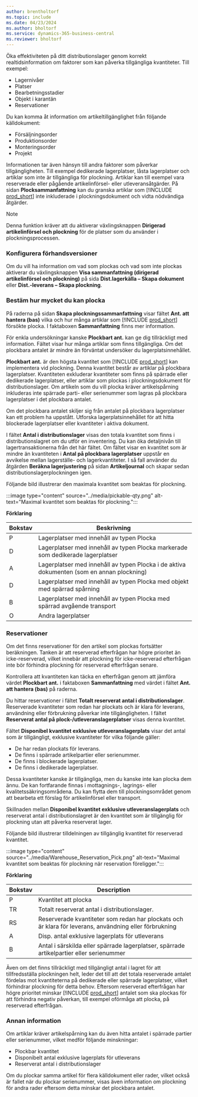 ```yaml
---
author: brentholtorf
ms.topic: include
ms.date: 04/23/2024
ms.author: bholtorf
ms.service: dynamics-365-business-central
ms.reviewer: bholtorf
---
```


Öka effektiviteten på ditt distributionslager genom korrekt realtidsinformation om faktorer som kan påverka tillgängliga kvantiteter. Till exempel: 

* Lagernivåer
* Platser
* Bearbetningsstadier
* Objekt i karantän
* Reservationer

Du kan komma åt information om artikeltillgänglighet från följande källdokument:

* Försäljningsorder
* Produktionsorder
* Monteringsorder
* Projekt

Informationen tar även hänsyn till andra faktorer som påverkar tillgängligheten. Till exempel dedikerade lagerplatser, låsta lagerplatser och artiklar som inte är tillgängliga för plockning. Artiklar kan till exempel vara reserverade eller pågående artikelinförsel- eller utleveransåtgärder. På sidan **Plocksammanfattning** kan du granska artiklar som [!INCLUDE [prod_short](prod_short.md)] inte inkluderade i plockningsdokument och vidta nödvändiga åtgärder.

> [!NOTE]
> Denna funktion kräver att du aktiverar växlingsknappen **Dirigerad artikelinförsel och plockning** för de platser som du använder i plockningsprocessen.

### Konfigurera förhandsversioner

Om du vill ha information om vad som plockas och vad som inte plockas aktiverar du växlingsknappen **Visa sammanfattning (dirigerad artikelinförsel och plockning)** på sida **Dist.lagerkälla – Skapa dokument** eller **Dist.-leverans – Skapa plockning**.

### Bestäm hur mycket du kan plocka

På raderna på sidan **Skapa plockningssammanfattning** visar fältet **Ant. att hantera (bas)** vilka och hur många artiklar som [!INCLUDE [prod_short](prod_short.md)] försökte plocka. I faktaboxen **Sammanfattning** finns mer information.

För enkla undersökningar kanske **Plockbart ant.** kan ge dig tillräckligt med information. Fältet visar hur många artiklar som finns tillgängliga. Om det plockbara antalet är mindre än förväntat undersöker du lagerplatsinnehållet.

**Plockbart ant.** är den högsta kvantitet som [!INCLUDE [prod_short](prod_short.md)] kan implementera vid plockning. Denna kvantitet består av artiklar på plockbara lagerplatser. Kvantiteten exkluderar kvantiteter som finns på spärrade eller dedikerade lagerplatser, eller artiklar som plockas i plockningsdokument för distributionslager. Om artikeln som du vill plocka kräver artikelspårning inkluderas inte spärrade parti- eller serienummer som lagras på plockbara lagerplatser i det plockbara antalet.

Om det plockbara antalet skiljer sig från antalet på plockbara lagerplatser kan ett problem ha uppstått. Utforska lagerplatsinnehållet för att hitta blockerade lagerplatser eller kvantiteter i aktiva dokument.

I fältet **Antal i distributionslager** visas den totala kvantitet som finns i distributionslagret om du utför en inventering. Du kan öka detaljnivån till lagertransaktionerna från det här fältet. Om fältet visar en kvantitet som är mindre än kvantiteten i **Antal på plockbara lagerplatser** uppstår en avvikelse mellan lagerställe- och lagerkvantiteter. I så fall använder du åtgärden **Beräkna lagerjustering** på sidan **Artikeljournal** och skapar sedan distributionslagerplockningen igen.

Följande bild illustrerar den maximala kvantitet som beaktas för plockning.

:::image type="content" source="../media/pickable-qty.png" alt-text="Maximal kvantitet som beaktas för plockning.":::

**Förklaring**

|Bokstav  |Beskrivning  |
|---------|---------|
|P     |Lagerplatser med innehåll av typen Plocka         |
|D     |Lagerplatser med innehåll av typen Plocka markerade som dedikerade lagerplatser        |
|A     |Lagerplatser med innehåll av typen Plocka i de aktiva dokumenten (som en annan plockning)       |
|D     |Lagerplatser med innehåll av typen Plocka med objekt med spärrad spårning         |
|B     |Lagerplatser med innehåll av typen Plocka med spärrad avgående transport         |
|O     |Andra lagerplatser         |

### Reservationer

Om det finns reservationer för den artikel som plockas fortsätter beräkningen. Tanken är att reserverad efterfrågan har högre prioritet än icke-reserverad, vilket innebär att plockning för icke-reserverad efterfrågan inte bör förhindra plockning för reserverad efterfrågan senare.

Kontrollera att kvantiteten kan täcka en efterfrågan genom att jämföra värdet **Plockbart ant.** i faktaboxen **Sammanfattning** med värdet i fältet **Ant. att hantera (bas)** på raderna.

Du hittar reservationer i fältet **Totalt reserverat antal i distributionslager**. Reserverade kvantiteter som redan har plockats och är klara för leverans, användning eller förbrukning påverkar inte tillgängligheten. I fältet **Reserverat antal på plock-/utleveranslagerplatser** visas denna kvantitet.

Fältet **Disponibel kvantitet exklusive utleveranslagerplats** visar det antal som är tillgängligt, exklusive kvantiteter för vilka följande gäller:

* De har redan plockats för leverans.
* De finns i spärrade artikelpartier eller serienummer.
* De finns i blockerade lagerplatser.
* De finns i dedikerade lagerplatser.

Dessa kvantiteter kanske är tillgängliga, men du kanske inte kan plocka dem ännu. De kan fortfarande finnas i mottagnings-, lagrings- eller kvalitetssäkringsområdena. Du kan flytta dem till plockningsområdet genom att bearbeta ett förslag för artikelinförsel eller transport.

Skillnaden mellan **Disponibel kvantitet exklusive utleveranslagerplats** och reserverat antal i distributionslagret är den kvantitet som är tillgänglig för plockning utan att påverka reserverat lager.

Följande bild illustrerar tilldelningen av tillgänglig kvantitet för reserverad kvantitet.

:::image type="content" source="../media/Warehouse_Reservation_Pick.png" alt-text="Maximal kvantitet som beaktas för plockning när reservation föreligger.":::

**Förklaring**

|Bokstav  |Description  |
|---------|---------|
|P     |Kvantitet att plocka         |
|TR    |Totalt reserverat antal i distributionslager.         |
|RS    |Reserverade kvantiteter som redan har plockats och är klara för leverans, användning eller förbrukning       |
|A     |Disp. antal exklusive lagerplats för utleverans         |
|B     |Antal i särskilda eller spärrade lagerplatser, spärrade artikelpartier eller serienummer         |

Även om det finns tillräckligt med tillgängligt antal i lagret för att tillfredsställa plockningen helt, leder det till att det totala reserverade antalet fördelas mot kvantiteterna på dedikerade eller spärrade lagerplatser, vilket förhindrar plockning för detta behov. Eftersom reserverad efterfrågan har högre prioritet minskar [!INCLUDE [prod_short](prod_short.md)] antalet som ska plockas för att förhindra negativ påverkan, till exempel oförmåga att plocka, på reserverad efterfrågan.

### Annan information

Om artiklar kräver artikelspårning kan du även hitta antalet i spärrade partier eller serienummer, vilket medför följande minskningar:

* Plockbar kvantitet
* Disponibelt antal exklusive lagerplats för utleverans
* Reserverat antal i distributionslager 

Om du plockar samma artikel för flera källdokument eller rader, vilket också är fallet när du plockar serienummer, visas även information om plockning för andra rader eftersom detta minskar det plockbara antalet.
